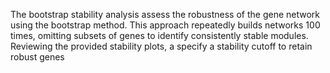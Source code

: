 The bootstrap stability analysis assess the robustness of the gene network using the bootstrap method. This approach repeatedly builds networks 100 times, omitting subsets of genes to identify consistently stable modules. Reviewing the provided stability plots, a specify a stability cutoff to retain robust genes